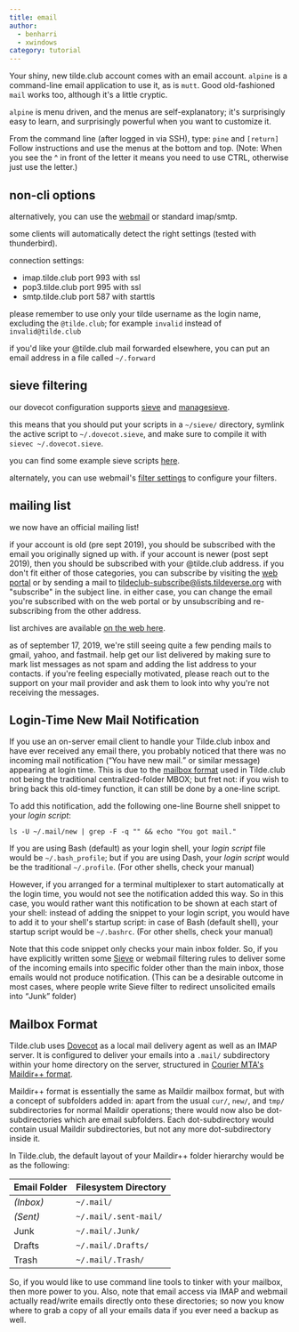 ```yaml
---
title: email
author:
  - benharri
  - xwindows
category: tutorial
---
```


Your shiny, new tilde.club account comes with an email account. `alpine`  is a command-line email application to use it, as is `mutt`. Good old-fashioned `mail` works too, although it's a little cryptic.

`alpine` is menu driven, and the menus are self-explanatory; it's surprisingly easy to learn, and surprisingly powerful when you want to customize it.

From the command line (after logged in via SSH), type: `pine` and `[return]`
Follow instructions and use the menus at the bottom and top. (Note: When you see the ^ in front of the letter it means you need to use CTRL, otherwise just use the letter.)

## non-cli options

alternatively, you can use the [webmail](https://webmail.tilde.club/) or standard imap/smtp.

some clients will automatically detect the right settings (tested with thunderbird).

connection settings:

- imap.tilde.club port 993 with ssl
- pop3.tilde.club port 995 with ssl
- smtp.tilde.club port 587 with starttls

please remember to use only your tilde username as the login name, excluding the `@tilde.club`; for example `invalid` instead of `invalid@tilde.club`

if you'd like your @tilde.club mail forwarded elsewhere, you can put an email 
address in a file called `~/.forward`

## sieve filtering

our dovecot configuration supports [sieve](http://sieve.info/) and 
[managesieve](https://wiki1.dovecot.org/ManageSieve).

this means that you should put your scripts in a `~/sieve/` directory,
symlink the active script to `~/.dovecot.sieve`, and make sure to compile it
with `sievec ~/.dovecot.sieve`.

you can find some example sieve scripts [here](
https://doc.dovecot.org/configuration_manual/sieve/examples/).

alternately, you can use webmail's [filter settings](
https://webmail.tilde.club/#/settings/filters) to configure your filters.

## mailing list

we now have an official mailing list!

if your account is old (pre sept 2019), you should be subscribed with the email
you originally signed up with. if your account is newer (post sept 2019), then 
you should be subscribed with your @tilde.club address. if you don't fit either
of those categories, you can subscribe by visiting the [web portal](
https://lists.tildeverse.org/postorius/lists/tildeclub.lists.tildeverse.org/)
or by sending a mail to tildeclub-subscribe@lists.tildeverse.org with "subscribe"
in the subject line. in either case, you can change the email you're subscribed
with on the web portal or by unsubscribing and re-subscribing from the other
address.

list archives are available [on the web here](
https://lists.tildeverse.org/hyperkitty/list/tildeclub@lists.tildeverse.org/).

as of september 17, 2019, we're still seeing quite a few pending mails to
gmail, yahoo, and fastmail. help get our list delivered by making sure to
mark list messages as not spam and adding the list address to your contacts.
if you're feeling especially motivated, please reach out to the support on
your mail provider and ask them to look into why you're not receiving the
messages.

## Login-Time New Mail Notification

If you use an on-server email client to handle your Tilde.club inbox
and have ever received any email there,
you probably noticed that there was no incoming mail notification
(<q>You have new mail.</q> or similar message)
appearing at login time.
This is due to the [mailbox format](#mailbox-format) used in Tilde.club
not being the traditional centralized-folder MBOX;
but fret not:
if you wish to bring back this old-timey function,
it can still be done by a one-line script.

To add this notification,
add the following one-line Bourne shell snippet
to your _login script_:

	ls -U ~/.mail/new | grep -F -q "" && echo "You got mail."

If you are using Bash (default) as your login shell,
your _login script_ file would be `~/.bash_profile`;
but if you are using Dash,
your _login script_ would be the traditional `~/.profile`.
(For other shells,
check your manual)

However,
if you arranged for a terminal multiplexer to start automatically
at the login time,
you would not see the notification added this way.
So in this case,
you would rather want this notification
to be shown at each start of your shell:
instead of adding the snippet to your login script,
you would have to add it to your shell's startup script:
in case of Bash (default shell),
your startup script would be `~/.bashrc`.
(For other shells,
check your manual)

Note that this code snippet
only checks your main inbox folder.
So,
if you have explicitly written some [Sieve](#sieve-filtering)
or webmail filtering rules
to deliver some of the incoming emails into specific folder
other than the main inbox,
those emails would not produce notification.
(This can be a desirable outcome in most cases,
where people write Sieve filter
to redirect unsolicited emails into <q>Junk</q> folder)

## Mailbox Format

Tilde.club uses [Dovecot](https://www.dovecot.org/) as a local mail delivery agent
as well as an IMAP server.
It is configured to deliver your emails
into a `.mail/` subdirectory
within your home directory on the server,
structured in [Courier MTA's Maildir++ format](https://www.courier-mta.org/imap/README.maildirquota.html).

Maildir++ format is essentially the same as Maildir mailbox format,
but with a concept of subfolders added in:
apart from the usual `cur/`,
`new/`,
and `tmp/` subdirectories for normal Maildir operations;
there would now also be dot-subdirectories
which are email subfolders.
Each dot-subdirectory
would contain usual Maildir subdirectories,
but not any more dot-subdirectory inside it.

In Tilde.club,
the default layout of your Maildir++ folder hierarchy
would be as the following:

| Email Folder | Filesystem Directory  |
|:-------------|:----------------------|
| _(Inbox)_    | `~/.mail/`            |
| _(Sent)_     | `~/.mail/.sent-mail/` |
| Junk         | `~/.mail/.Junk/`      |
| Drafts       | `~/.mail/.Drafts/`    |
| Trash        | `~/.mail/.Trash/`     |

So,
if you would like to use command line tools
to tinker with your mailbox,
then more power to you.
Also,
note that email access via IMAP and webmail
actually read/write emails directly onto these directories;
so now you know where to grab a copy of all your emails data
if you ever need a backup as well.

